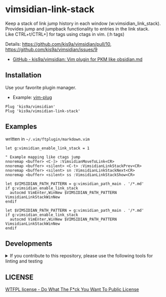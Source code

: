 # vimsidian-link-stack

Keep a stack of link jump history in each window (w:vimsidian_link_stack).  
Provides jump and jumpback functionality to entries in the link stack.  
Like CTRL+t/CTRL+] for tags using ctags in vim. (:h tags)  

Details: <https://github.com/kis9a/vimsidian/pull/10>, <https://github.com/kis9a/vimsidian/issues/9>

* [GitHub - kis9a/vimsidian: Vim plugin for PKM like obsidian.md](https://github.com/kis9a/vimsidian)

## Installation

Use your favorite plugin manager.

- Example: [vim-plug](https://github.com/junegunn/vim-plug)

```vim
Plug 'kis9a/vimsidian'
Plug 'kis9a/vimsidian-link-stack'
```

## Examples

written in `~/.vim/ftplugin/markdown.vim`

```vim
let g:vimsidian_enable_link_stack = 1

" Example mapping like ctags jump
nnoremap <buffer> <C-]> :VimsidianMoveToLink<CR>
nnoremap <buffer> <silent> <C-t> :VimsidianLinkStackPrev<CR>
nnoremap <buffer> <silent> sn :VimsidianLinkStackNext<CR>
nnoremap <buffer> <silent> ss :VimsidianLinkStackShow<CR>

let $VIMSIDIAN_PATH_PATTERN = g:vimsidian_path_main . '/*.md'
if g:vimsidian_enable_link_stack
  autocmd VimEnter,WinNew $VIMSIDIAN_PATH_PATTERN VimsidianLinkStackWinNew
endif

let $VIMSIDIAN_PATH_PATTERN = g:vimsidian_path_main . '/*.md'
if g:vimsidian_enable_link_stack
  autocmd VimEnter,WinNew $VIMSIDIAN_PATH_PATTERN VimsidianLinkStackWinNew
endif
```

## Developments

<details close>
<summary>If you contribute to this repository, please use the following tools for linting and testing</summary>
<br/>

### Linting

Use [vim-parser](https://github.com/ynkdir/vim-vimlparser), [vim-vimlint](https://github.com/syngan/vim-vimlint)

```
make init
make lint
```

When using [vint](https://github.com/Vimjas/vint)

```
make vint-int
make lint-vint
```

### Testing

Use [vim-themis](https://github.com/thinca/vim-themis/issues)

```
make init
make test
```

</details>


## LICENSE

[WTFPL license - Do What The F\*ck You Want To Public License](./LICENSE.md)
